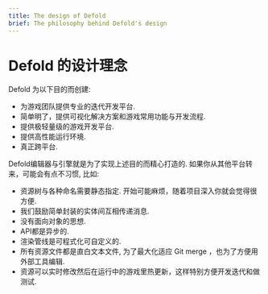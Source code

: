 ```yaml
---
title: The design of Defold
brief: The philosophy behind Defold's design
---
```


# Defold 的设计理念

Defold 为以下目的而创建:

- 为游戏团队提供专业的迭代开发平台.
- 简单明了，提供可视化解决方案和游戏常用功能与开发流程.
- 提供极轻量级的游戏开发平台.
- 提供高性能运行环境.
- 真正跨平台.

Defold编辑器与引擎就是为了实现上述目的而精心打造的. 如果你从其他平台转来，可能会有点不习惯, 比如:

- 资源树与各种命名需要静态指定. 开始可能麻烦，随着项目深入你就会觉得很方便.
- 我们鼓励简单封装的实体间互相传递消息.
- 没有面向对象的思想.
- API都是异步的.
- 渲染管线是可程式化可自定义的.
- 所有资源文件都是直白文本文件, 为了最大化适应 Git merge ，也为了方便用外部工具编辑.
- 资源可以实时修改然后在运行中的游戏里热更新，这样特别方便开发迭代和做测试.
